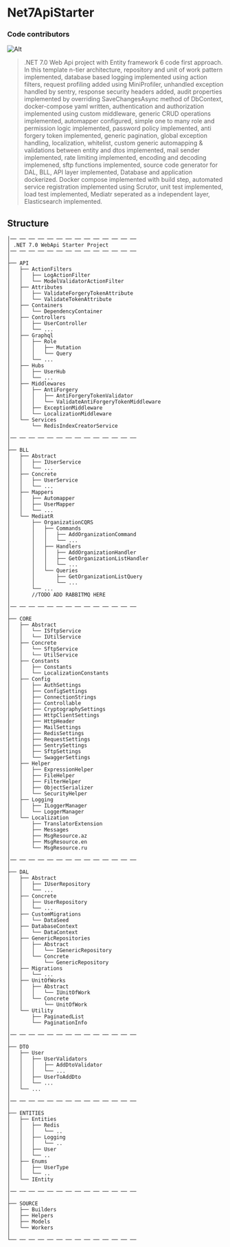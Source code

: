 # Net7ApiStarter

### Code contributors

![Alt](https://repobeats.axiom.co/api/embed/f8c50b5c55ce520d8198a81cb6f63150cec32209.svg "Repobeats analytics image")

> .NET 7.0 Web Api project with Entity framework 6 code first approach. In this template n-tier architecture, repository and unit of work pattern implemented,
> database based logging implemented using action filters, request profiling added using MiniProfiler, unhandled exception handled by sentry,
> response security headers added, audit properties implemented by overriding SaveChangesAsync method of DbContext, docker-compose yaml written,
> authentication and authorization implemented using custom middleware, generic CRUD operations implemented, automapper configured,
> simple one to many role and permission logic implemented,
> password policy implemented,
> anti forgery token implemented,
> generic pagination, global exception handling, localization, whitelist, custom generic automapping & validations between entity and dtos implemented,
> mail sender implemented,
> rate limiting implemented,
> encoding and decoding implemened,
> sftp functions implemented,
> source code generator for DAL, BLL, API layer implemented,
> Database and application dockerized. Docker compose implemented with build step,
> automated service registration implemented using Scrutor,
> unit test implemented,
> load test implemented,
> Mediatr seperated as a independent layer,
> Elasticsearch implemented.

## Structure

    │── ── ── ── ── ── ── ── ── ── ── ── ── ──
    │ .NET 7.0 WebApi Starter Project
    │── ── ── ── ── ── ── ── ── ── ── ── ── ──
    │
    ├── API 
    │   ├── ActionFilters
    │   │   ├── LogActionFilter
    │   │   └── ModelValidatorActionFilter
    │   ├── Attributes
    │   │   ├── ValidateForgeryTokenAttribute
    │   │   └── ValidateTokenAttribute
    │   ├── Containers
    │   │   └── DependencyContainer
    │   ├── Controllers
    │   │   ├── UserController
    │   │   └── ...
    │   ├── Graphql
    │   │   ├── Role
    │   │   │   ├── Mutation
    │   │   │   └── Query
    │   │   └── ...
    │   ├── Hubs
    │   │   ├── UserHub
    │   │   └── ...
    │   ├── Middlewares
    │   │   ├── AntiForgery
    │   │   │   ├── AntiForgeryTokenValidator
    │   │   │   └── ValidateAntiForgeryTokenMiddleware
    │   │   ├── ExceptionMiddleware
    │   │   └── LocalizationMiddleware
    │   └── Services
    │       └── RedisIndexCreatorService
    │
    │── ── ── ── ── ── ── ── ── ── ── ── ── ──
    │
    ├── BLL     
    │   ├── Abstract
    │   │   ├── IUserService
    │   │   └── ...
    │   ├── Concrete
    │   │   ├── UserService
    │   │   └── ...
    │   ├── Mappers
    │   │   ├── Automapper
    │   │   ├── UserMapper
    │   │   └── ...
    │   └── MediatR
    │       ├── OrganizationCQRS
    │       │   ├── Commands
    │       │   │   ├── AddOrganizationCommand
    │       │   │   └── ...
    │       │   ├── Handlers
    │       │   │   ├── AddOrganizationHandler
    │       │   │   ├── GetOrganizationListHandler
    │       │   │   └── ...
    │       │   └── Queries
    │       │       ├── GetOrganizationListQuery
    │       │       └── ...
    │       └── ...
    │       //TODO ADD RABBITMQ HERE
    │ 
    │── ── ── ── ── ── ── ── ── ── ── ── ── ──
    │
    ├── CORE
    │   ├── Abstract
    │   │   └── ISftpService
    │   │   └── IUtilService
    │   ├── Concrete
    │   │   └── SftpService
    │   │   └── UtilService
    │   ├── Constants
    │   │   ├── Constants
    │   │   └── LocalizationConstants
    │   ├── Config
    │   │   ├── AuthSettings
    │   │   ├── ConfigSettings
    │   │   ├── ConnectionStrings
    │   │   ├── Controllable
    │   │   ├── CryptographySettings
    │   │   ├── HttpClientSettings
    │   │   ├── HttpHeader
    │   │   ├── MailSettings
    │   │   ├── RedisSettings
    │   │   ├── RequestSettings
    │   │   ├── SentrySettings
    │   │   ├── SftpSettings
    │   │   └── SwaggerSettings
    │   ├── Helper
    │   │   ├── ExpressionHelper
    │   │   ├── FileHelper
    │   │   ├── FilterHelper
    │   │   ├── ObjectSerializer
    │   │   └── SecurityHelper
    │   ├── Logging
    │   │   ├── ILoggerManager
    │   │   └── LoggerManager
    │   └── Localization
    │       ├── TranslatorExtension
    │       ├── Messages
    │       ├── MsgResource.az
    │       ├── MsgResource.en
    │       └── MsgResource.ru
    │
    │── ── ── ── ── ── ── ── ── ── ── ── ── ──
    │
    ├── DAL
    │   ├── Abstract
    │   │   ├── IUserRepository
    │   │   └── ...
    │   ├── Concrete
    │   │   ├── UserRepository
    │   │   └── ...
    │   ├── CustomMigrations
    │   │   └── DataSeed
    │   ├── DatabaseContext
    │   │   └── DataContext
    │   ├── GenericRepositories
    │   │   ├── Abstract
    │   │   │   └── IGenericRepository
    │   │   └── Concrete
    │   │       └── GenericRepository
    │   ├── Migrations
    │   │   └── ...
    │   ├── UnitOfWorks
    │   │   ├── Abstract
    │   │   │   └── IUnitOfWork
    │   │   └── Concrete
    │   │       └── UnitOfWork
    │   └── Utility
    │       ├── PaginatedList 
    │       └── PaginationInfo
    │
    │── ── ── ── ── ── ── ── ── ── ── ── ── ──
    │
    ├── DTO  
    │   ├── User
    │   │   ├── UserValidators
    │   │   │   ├── AddDtoValidator
    │   │   │   └── ...
    │   │   ├── UserToAddDto
    │   │   └── ...
    │   └── ...
    │
    │── ── ── ── ── ── ── ── ── ── ── ── ── ──
    │
    ├── ENTITIES
    │   ├── Entities
    │   │   ├── Redis
    │   │   │   └── ..
    │   │   ├── Logging
    │   │   │   └── ..
    │   │   ├── User
    │   │   └── ..
    │   ├── Enums
    │   │   ├── UserType
    │   │   └── ..
    │   └── IEntity
    │ 
    │── ── ── ── ── ── ── ── ── ── ── ── ── ──
    │
    ├── SOURCE
    │   ├── Builders
    │   ├── Helpers
    │   ├── Models
    │   └── Workers
    │
    └── ── ── ── ── ── ── ── ── ── ── ── ── ──
